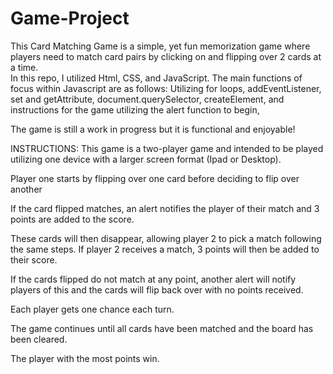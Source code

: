# Game-Project
This Card Matching Game is a simple, yet fun memorization game where players need to match card pairs by clicking on and flipping over 2 cards at a time.  
In this repo, I utilized Html, CSS, and JavaScript.
The main functions of focus within Javascript are as follows:
Utilizing for loops,
addEventListener,
set and getAttribute,
document.querySelector,
createElement,
and instructions for the game utilizing the alert function to begin,

The game is still a work in progress but it is functional and enjoyable! 

INSTRUCTIONS: This game is a two-player game and intended to be played utilizing one device with a larger screen format (Ipad or Desktop).

Player one starts by flipping over one card before deciding to flip over another

If the card flipped matches, an alert notifies the player of their match and 3 points are added to the score.

These cards will then disappear, allowing player 2 to pick a match following the same steps. If player 2 receives a match, 3 points will then be added to their score.

If the cards flipped do not match at any point, another alert will notify players of this and the cards will flip back over with no points received. 

Each player gets one chance each turn.

The game continues until all cards have been matched and the board has been cleared.

The player with the most points win.
